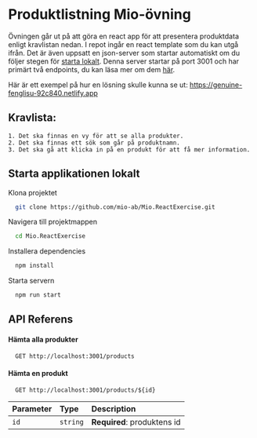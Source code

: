 # Produktlistning Mio-övning

Övningen går ut på att göra en react app för att presentera produktdata enligt kravlistan nedan. I repot ingår en react template som du kan utgå ifrån. Det är även uppsatt en json-server som startar automatiskt om du följer stegen för [starta lokalt](#starta-applikationen-lokalt). Denna server startar på port 3001 och har primärt två endpoints, du kan läsa mer om dem [här](#api-referens).

Här är ett exempel på hur en lösning skulle kunna se ut: https://genuine-fenglisu-92c840.netlify.app

## Kravlista:

    1. Det ska finnas en vy för att se alla produkter.
    2. Det ska finnas ett sök som går på produktnamn.
    3. Det ska gå att klicka in på en produkt för att få mer information.


## Starta applikationen lokalt

Klona projektet

```bash
  git clone https://github.com/mio-ab/Mio.ReactExercise.git
```

Navigera till projektmappen

```bash
  cd Mio.ReactExercise
```

Installera dependencies

```bash
  npm install
```

Starta servern

```bash
  npm run start
```


## API Referens

#### Hämta alla produkter

```http
  GET http://localhost:3001/products
```

#### Hämta en produkt

```http
  GET http://localhost:3001/products/${id}
```

| Parameter | Type     | Description                       |
| :-------- | :------- | :-------------------------------- |
| `id`      | `string` | **Required**: produktens id  |
